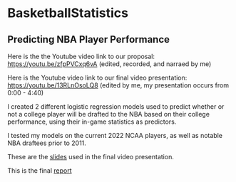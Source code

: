 # BasketballStatistics

## Predicting NBA Player Performance

Here is the the Youtube video link to our proposal: https://youtu.be/zfpPVCxq6vA (edited, recorded, and narraed by me)

Here is the Youtube video link to our final video presentation: https://youtu.be/13RLnOsoLQ8 (edited by me, my presentation occurs from 0:00 - 4:40)

I created 2 different logistic regression models used to predict whether or not a college player will be drafted to the NBA based on their college performance, using their in-game statistics as predictors.

I tested my models on the current 2022 NCAA players, as well as notable NBA draftees prior to 2011. 

These are the [slides](https://github.com/mattaolive/BasketballStatistics/blob/main/PredictingNBASuccess/slides.pdf) used in the final video presentation.

This is the final [report](https://github.com/mattaolive/BasketballStatistics/blob/main/PredictingNBASuccess/report.pdf)


